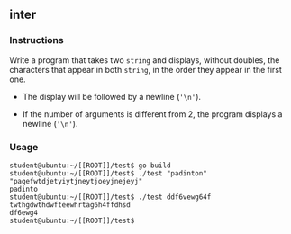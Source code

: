 ## inter

### Instructions

Write a program that takes two `string` and displays, without doubles, the characters that appear in both `string`, in the order they appear in the first one.

- The display will be followed by a newline (`'\n'`).

- If the number of arguments is different from 2, the program displays a newline (`'\n'`).

### Usage

```console
student@ubuntu:~/[[ROOT]]/test$ go build
student@ubuntu:~/[[ROOT]]/test$ ./test "padinton" "paqefwtdjetyiytjneytjoeyjnejeyj"
padinto
student@ubuntu:~/[[ROOT]]/test$ ./test ddf6vewg64f  twthgdwthdwfteewhrtag6h4ffdhsd
df6ewg4
student@ubuntu:~/[[ROOT]]/test$
```

